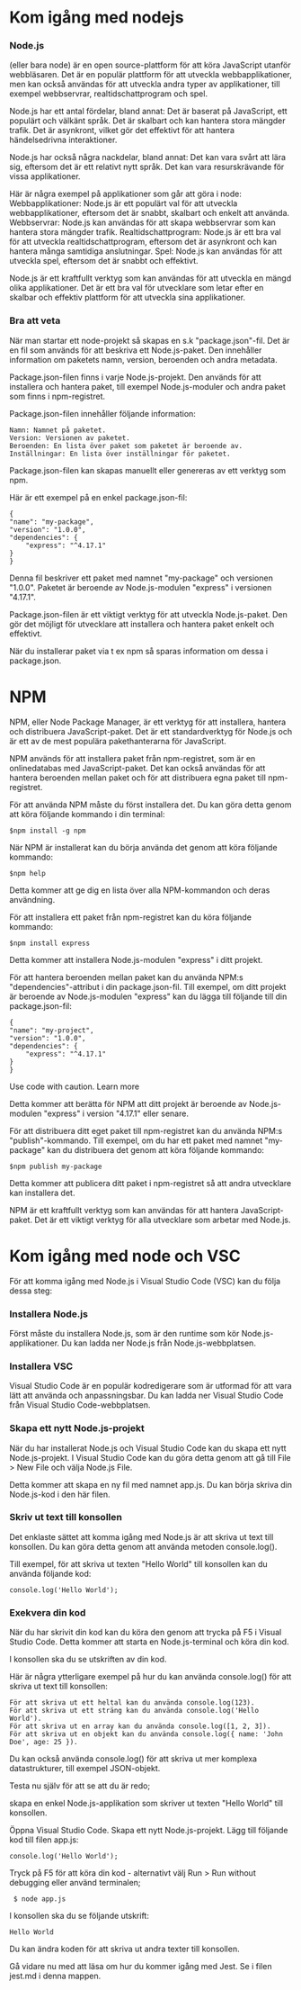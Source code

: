 # Kom igång med nodejs

### Node.js 
(eller bara node) är en open source-plattform för att köra JavaScript utanför webbläsaren. Det är en populär plattform för att utveckla webbapplikationer, men kan också användas för att utveckla andra typer av applikationer, till exempel webbservrar, realtidschattprogram och spel.

Node.js har ett antal fördelar, bland annat:
Det är baserat på JavaScript, ett populärt och välkänt språk.
Det är skalbart och kan hantera stora mängder trafik.
Det är asynkront, vilket gör det effektivt för att hantera händelsedrivna interaktioner.

Node.js har också några nackdelar, bland annat:
Det kan vara svårt att lära sig, eftersom det är ett relativt nytt språk.
Det kan vara resurskrävande för vissa applikationer.

Här är några exempel på applikationer som går att göra i node:
Webbapplikationer: Node.js är ett populärt val för att utveckla webbapplikationer, eftersom det är snabbt, skalbart och enkelt att använda.
Webbservrar: Node.js kan användas för att skapa webbservrar som kan hantera stora mängder trafik.
Realtidschattprogram: Node.js är ett bra val för att utveckla realtidschattprogram, eftersom det är asynkront och kan hantera många samtidiga anslutningar.
Spel: Node.js kan användas för att utveckla spel, eftersom det är snabbt och effektivt.

Node.js är ett kraftfullt verktyg som kan användas för att utveckla en mängd olika applikationer. Det är ett bra val för utvecklare som letar efter en skalbar och effektiv plattform för att utveckla sina applikationer.

### Bra att veta
När man startar ett node-projekt så skapas en s.k "package.json"-fil. Det är en fil som används för att beskriva ett Node.js-paket. Den innehåller information om paketets namn, version, beroenden och andra metadata.

Package.json-filen finns i varje Node.js-projekt. Den används för att installera och hantera paket, till exempel Node.js-moduler och andra paket som finns i npm-registret.

Package.json-filen innehåller följande information:

    Namn: Namnet på paketet.
    Version: Versionen av paketet.
    Beroenden: En lista över paket som paketet är beroende av.
    Inställningar: En lista över inställningar för paketet.

Package.json-filen kan skapas manuellt eller genereras av ett verktyg som npm.

Här är ett exempel på en enkel package.json-fil:
   
    {
    "name": "my-package",
    "version": "1.0.0",
    "dependencies": {
        "express": "^4.17.1"
    }
    }


Denna fil beskriver ett paket med namnet "my-package" och versionen "1.0.0". Paketet är beroende av Node.js-modulen "express" i versionen "4.17.1".

Package.json-filen är ett viktigt verktyg för att utveckla Node.js-paket. Den gör det möjligt för utvecklare att installera och hantera paket enkelt och effektivt.

När du installerar paket via t ex npm så sparas information om dessa i package.json.

# NPM
NPM, eller Node Package Manager, är ett verktyg för att installera, hantera och distribuera JavaScript-paket. Det är ett standardverktyg för Node.js och är ett av de mest populära pakethanterarna för JavaScript.

NPM används för att installera paket från npm-registret, som är en onlinedatabas med JavaScript-paket. Det kan också användas för att hantera beroenden mellan paket och för att distribuera egna paket till npm-registret.

För att använda NPM måste du först installera det. Du kan göra detta genom att köra följande kommando i din terminal:

    $npm install -g npm

När NPM är installerat kan du börja använda det genom att köra följande kommando:

    $npm help

Detta kommer att ge dig en lista över alla NPM-kommandon och deras användning.


För att installera ett paket från npm-registret kan du köra följande kommando:

    $npm install express

Detta kommer att installera Node.js-modulen "express" i ditt projekt.

För att hantera beroenden mellan paket kan du använda NPM:s "dependencies"-attribut i din package.json-fil. Till exempel, om ditt projekt är beroende av Node.js-modulen "express" kan du lägga till följande till din package.json-fil:

    {
    "name": "my-project",
    "version": "1.0.0",
    "dependencies": {
        "express": "^4.17.1"
    }
    }

Use code with caution. Learn more

Detta kommer att berätta för NPM att ditt projekt är beroende av Node.js-modulen "express" i version "4.17.1" eller senare.

För att distribuera ditt eget paket till npm-registret kan du använda NPM:s "publish"-kommando. Till exempel, om du har ett paket med namnet "my-package" kan du distribuera det genom att köra följande kommando:

    $npm publish my-package

Detta kommer att publicera ditt paket i npm-registret så att andra utvecklare kan installera det.

NPM är ett kraftfullt verktyg som kan användas för att hantera JavaScript-paket. Det är ett viktigt verktyg för alla utvecklare som arbetar med Node.js.


# Kom igång med node och VSC
För att komma igång med Node.js i Visual Studio Code (VSC) kan du följa dessa steg:

### Installera Node.js

Först måste du installera Node.js, som är den runtime som kör Node.js-applikationer. Du kan ladda ner Node.js från Node.js-webbplatsen.

### Installera VSC

Visual Studio Code är en populär kodredigerare som är utformad för att vara lätt att använda och anpassningsbar. Du kan ladda ner Visual Studio Code från Visual Studio Code-webbplatsen.

### Skapa ett nytt Node.js-projekt

När du har installerat Node.js och Visual Studio Code kan du skapa ett nytt Node.js-projekt. I Visual Studio Code kan du göra detta genom att gå till File > New File och välja Node.js File.

Detta kommer att skapa en ny fil med namnet app.js. Du kan börja skriva din Node.js-kod i den här filen.

### Skriv ut text till konsollen

Det enklaste sättet att komma igång med Node.js är att skriva ut text till konsollen. Du kan göra detta genom att använda metoden console.log().

Till exempel, för att skriva ut texten "Hello World" till konsollen kan du använda följande kod:

    console.log('Hello World');


### Exekvera din kod

När du har skrivit din kod kan du köra den genom att trycka på F5 i Visual Studio Code. Detta kommer att starta en Node.js-terminal och köra din kod.

I konsollen ska du se utskriften av din kod.

Här är några ytterligare exempel på hur du kan använda console.log() för att skriva ut text till konsollen:

    För att skriva ut ett heltal kan du använda console.log(123).
    För att skriva ut ett sträng kan du använda console.log('Hello World').
    För att skriva ut en array kan du använda console.log([1, 2, 3]).
    För att skriva ut en objekt kan du använda console.log({ name: 'John Doe', age: 25 }).

Du kan också använda console.log() för att skriva ut mer komplexa datastrukturer, till exempel JSON-objekt.

Testa nu själv för att se att du är redo;

skapa en enkel Node.js-applikation som skriver ut texten "Hello World" till konsollen.

Öppna Visual Studio Code.
Skapa ett nytt Node.js-projekt.
Lägg till följande kod till filen app.js:

    console.log('Hello World');

 Tryck på F5 för att köra din kod - alternativt välj Run > Run without debugging eller använd terminalen;
     
     $ node app.js

I konsollen ska du se följande utskrift:

    Hello World

Du kan ändra koden för att skriva ut andra texter till konsollen.

Gå vidare nu med att läsa om hur du kommer igång med Jest.
Se i filen jest.md i denna mappen.
